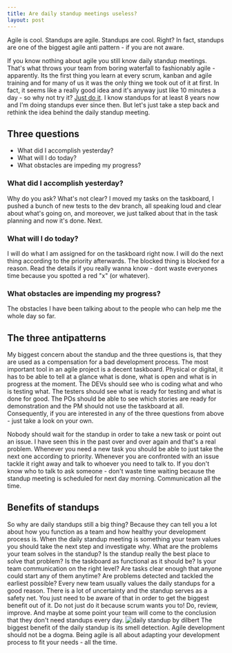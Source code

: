 ```yaml
---
title: Are daily standup meetings useless?
layout: post
---
```


Agile is cool. Standups are agile. Standups are cool. Right?
In fact, standups are one of the biggest agile anti pattern - if you are not aware.

If you know nothing about agile you still know daily standup meetings. That's what throws your team from boring waterfall to fashionably agile - apparently. Its the first thing you learn at every scrum, kanban and agile training and for many of us it was the only thing we took out of it at first. In fact, it seems like a really good idea and it's anyway just like 10 minutes a day - so why not try it? [Just do it](https://www.youtube.com/watch?v=ZXsQAXx_ao0).
I know standups for at least 8 years now and I'm doing standups ever since then. But let's just take a step back and rethink the idea behind the daily standup meeting.

## Three questions

* What did I accomplish yesterday?
* What will I do today?
* What obstacles are impeding my progress?

### What did I accomplish yesterday?
Why do you ask? What's not clear? I moved my tasks on the taskboard, I pushed a bunch of new tests to the dev branch, all speaking loud and clear about what's going on, and moreover, we just talked about that in the task planning and now it's done. Next.

### What will I do today?
I will do what I am assigned for on the taskboard right now. I will do the next thing according to the priority afterwards. The blocked thing is blocked for a reason. Read the details if you really wanna know - dont waste everyones time because you spotted a red "x" (or whatever).

### What obstacles are impending my progress?
The obstacles I have been talking about to the people who can help me the whole day so far.

## The three antipatterns
My biggest concern about the standup and the three questions is, that they are used as a compensation for a bad development process. The most important tool in an agile project is a decent taskboard. Physical or digital, it has to be able to tell at a glance what is done, what is open and what is in progress at the moment. The DEVs should see who is coding what and who is testing what. The testers should see what is ready for testing and what is done for good. The POs should be able to see which stories are ready for demonstration and the PM should not use the taskboard at all. Consequently, if you are interested in any of the three questions from above - just take a look on your own.

Nobody should wait for the standup in order to take a new task or point out an issue. I have seen this in the past over and over again and that's a real problem. Whenever you need a new task you should be able to just take the next one according to priority. Whenever you are confronted with an issue tackle it right away and talk to whoever you need to talk to. If you don't know who to talk to ask someone - don't waste time waiting because the standup meeting is scheduled for next day morning. Communication all the time.

## Benefits of standups
So why are daily standups still a big thing? Because they can tell you a lot about how you function as a team and how healthy your development process is. When the daily standup meeting is something your team values you should take the next step and investigate why. What are the problems your team solves in the standup? Is the standup really the best place to solve that problem? Is the taskboard as functional as it should be? Is your team communication on the right level? Are tasks clear enough that anyone could start any of them anytime? Are problems detected and tackled the earliest possible?
Every new team usually values the daily standups for a good reason. There is a lot of uncertainty and the standup serves as a safety net. You just need to be aware of that in order to get the biggest benefit out of it. Do not just do it because scrum wants you to! Do, review, improve. And maybe at some point your team will come to the conclusion that they don't need standups every day.
![daily standup by dilbert](http://assets.amuniversal.com/b0eb3da0470f01301099001dd8b71c47)
The biggest benefit of the daily standup is its smell detection. Agile development should not be a dogma. Being agile is all about adapting your development process to fit your needs - all the time.
